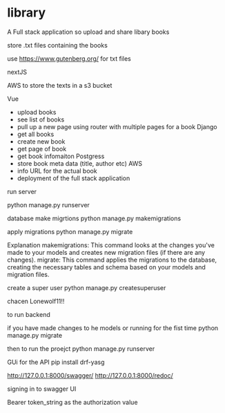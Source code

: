 # library
A Full stack application so upload and share libary books 

store .txt files containing the books 

use https://www.gutenberg.org/ for txt files


nextJS 

AWS to store the texts in a s3 bucket 

Vue
- upload books
- see list of books
- pull up a new page using router with multiple pages for a book
Django
- get all books
- create new book
- get page of book
- get book infomaiton 
Postgress
- store book meta data (title, author etc)
AWS
- info URL for the actual book 
- deployment of the full stack application 



run server 

python manage.py runserver


database
make migrtions 
python manage.py makemigrations

apply migrations 
python manage.py migrate


Explanation
makemigrations: This command looks at the changes you've made to your models and creates new migration files (if there are any changes).
migrate: This command applies the migrations to the database, creating the necessary tables and schema based on your models and migration files.



create a super user 
python manage.py createsuperuser

chacen
Lonewolf11!!


to run backend 

if you have made changes to he models or running for the fist time
python manage.py migrate


then to run the proejct 
python manage.py runserver



GUi for the API
pip install drf-yasg

http://127.0.0.1:8000/swagger/
http://127.0.0.1:8000/redoc/



signing in to swagger UI 

Bearer token_string as the authorization value

